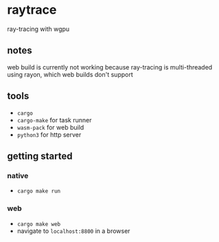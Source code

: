 # raytrace

ray-tracing with wgpu

## notes

web build is currently not working because ray-tracing is multi-threaded using rayon,
which web builds don't support

## tools

- `cargo`
- `cargo-make` for task runner
- `wasm-pack` for web build
- `python3` for http server

## getting started

### native

- `cargo make run`

### web

- `cargo make web`
- navigate to `localhost:8800` in a browser
